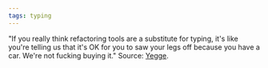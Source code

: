 ```yaml
---
tags: typing
---
```


"If you really think refactoring tools are a substitute for typing, it's like you're telling us that it's OK for you to saw your legs off because you have a car. We're not fucking buying it." Source: [Yegge](http://steve-yegge.blogspot.com/2008/09/programmings-dirtiest-little-secret.html).
